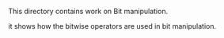 This directory contains work on Bit manipulation.

it shows how the bitwise operators are used in bit manipulation.
